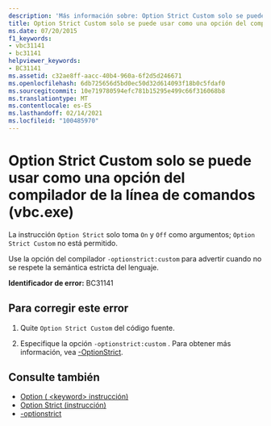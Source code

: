 ```yaml
---
description: 'Más información sobre: Option Strict Custom solo se puede usar como una opción del compilador de línea de comandos (vbc.exe)'
title: Option Strict Custom solo se puede usar como una opción del compilador de la línea de comandos (vbc.exe)
ms.date: 07/20/2015
f1_keywords:
- vbc31141
- bc31141
helpviewer_keywords:
- BC31141
ms.assetid: c32ae8ff-aacc-40b4-960a-6f2d5d246671
ms.openlocfilehash: 6db725656d5bd0ec50d32d614093f18b0c5fdaf0
ms.sourcegitcommit: 10e719780594efc781b15295e499c66f316068b8
ms.translationtype: MT
ms.contentlocale: es-ES
ms.lasthandoff: 02/14/2021
ms.locfileid: "100485970"
---
```

# <a name="option-strict-custom-can-only-be-used-as-an-option-to-the-command-line-compiler-vbcexe"></a>Option Strict Custom solo se puede usar como una opción del compilador de la línea de comandos (vbc.exe)

La instrucción `Option Strict` solo toma `On` y `Off` como argumentos; `Option Strict Custom` no está permitido.  
  
 Use la opción del compilador `-optionstrict:custom` para advertir cuando no se respete la semántica estricta del lenguaje.  
  
 **Identificador de error:** BC31141  
  
## <a name="to-correct-this-error"></a>Para corregir este error  
  
1. Quite `Option Strict Custom` del código fuente.  
  
2. Especifique la opción `-optionstrict:custom` . Para obtener más información, vea [-OptionStrict](../reference/command-line-compiler/optionstrict.md).  
  
## <a name="see-also"></a>Consulte también

- [Option ( \<keyword> instrucción)](../language-reference/statements/option-keyword-statement.md)
- [Option Strict (instrucción)](../language-reference/statements/option-strict-statement.md)
- [-optionstrict](../reference/command-line-compiler/optionstrict.md)
